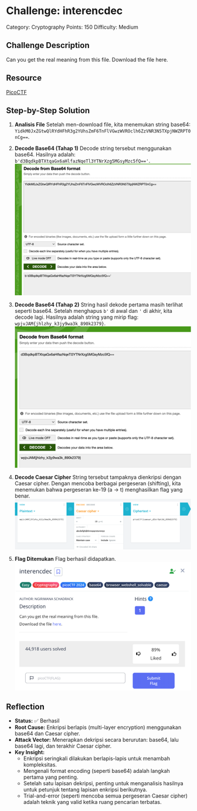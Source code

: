 # Challenge: interencdec

Category: Cryptography
Points: 150
Difficulty: Medium

## Challenge Description

Can you get the real meaning from this file.
Download the file here.

## Resource

[PicoCTF](https://play.picoctf.org/practice/challenge/418?category=2&difficulty=1&page=1&search=)

## Step-by-Step Solution

1. **Analisis File**
   Setelah men-download file, kita menemukan string base64: `YidkM0JxZGtwQlRYdHFhR3g2YUhsZmF6TnFlVGwzWVROclh6ZzVNR3N5TXpjNWZRPT0nCg==`.

2. **Decode Base64 (Tahap 1)**
   Decode string tersebut menggunakan base64. Hasilnya adalah: `b'd3BqdkpBTXtqaGx6aHlfazNqeTl3YTNrXzg5MGsyMzc5fQ=='`.
   ![](images/step2-decode1.png)

3. **Decode Base64 (Tahap 2)**
   String hasil dekode pertama masih terlihat seperti base64. Setelah menghapus `b'` di awal dan `'` di akhir, kita decode lagi. Hasilnya adalah string yang mirip flag: `wpjvJAM{jhlzhy_k3jy9wa3k_890k2379}`.
   ![](images/step3-decode2.png)

4. **Decode Caesar Cipher**
   String tersebut tampaknya dienkripsi dengan Caesar cipher. Dengan mencoba berbagai pergeseran (shifting), kita menemukan bahwa pergeseran ke-19 (a -> t) menghasilkan flag yang benar.
   ![](images/step4-decoded.png)

5. **Flag Ditemukan**
   Flag berhasil didapatkan.
   ![](images/step5-success.png)

## Reflection

- **Status:** ✅ Berhasil
- **Root Cause:** Enkripsi berlapis (multi-layer encryption) menggunakan base64 dan Caesar cipher.
- **Attack Vector:** Menerapkan dekripsi secara berurutan: base64, lalu base64 lagi, dan terakhir Caesar cipher.
- **Key Insight:**
  - Enkripsi seringkali dilakukan berlapis-lapis untuk menambah kompleksitas.
  - Mengenali format encoding (seperti base64) adalah langkah pertama yang penting.
  - Setelah satu lapisan dekripsi, penting untuk menganalisis hasilnya untuk petunjuk tentang lapisan enkripsi berikutnya.
  - Trial-and-error (seperti mencoba semua pergeseran Caesar cipher) adalah teknik yang valid ketika ruang pencarian terbatas.
